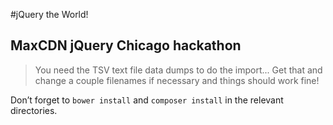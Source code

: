 #jQuery the World!

## MaxCDN jQuery Chicago hackathon

> You need the TSV text file data dumps to do the import...
> Get that and change a couple filenames if necessary and things should work fine!

Don’t forget to `bower install` and `composer install` in the relevant directories.
